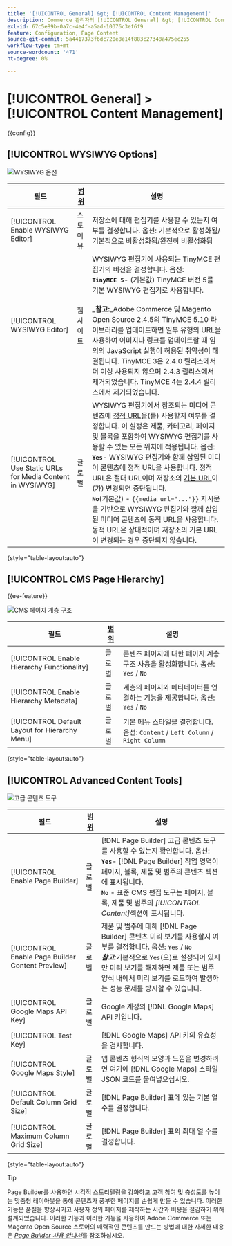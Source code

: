```yaml
---
title: '[!UICONTROL General] &gt; [!UICONTROL Content Management]'
description: Commerce 관리자의 [!UICONTROL General] &gt; [!UICONTROL Content Management] 페이지에서 구성 설정을 검토하십시오.
exl-id: 67c5e89b-0a7c-4e4f-a5ad-10376c3ef6f9
feature: Configuration, Page Content
source-git-commit: 5a4417373f6dc720e8e14f883c27348a475ec255
workflow-type: tm+mt
source-wordcount: '471'
ht-degree: 0%

---
```


# [!UICONTROL General] > [!UICONTROL Content Management]

{{config}}

## [!UICONTROL WYSIWYG Options]

![WYSIWYG 옵션](./assets/content-management-wysiwyg-options.png)<!-- zoom -->

<!-- [WYSIWYG Options](https://experienceleague.adobe.com/ko/docs/commerce-admin/content-design/wysiwyg/editor) -->

| 필드 | [범위](../../getting-started/websites-stores-views.md#scope-settings) | 설명 |
|--- |--- |--- |
| [!UICONTROL Enable WYSIWYG Editor] | 스토어 뷰 | 저장소에 대해 편집기를 사용할 수 있는지 여부를 결정합니다. 옵션: 기본적으로 활성화됨/기본적으로 비활성화됨/완전히 비활성화됨 |
| [!UICONTROL WYSIWYG Editor] | 웹 사이트 | WYSIWYG 편집기에 사용되는 TinyMCE 편집기의 버전을 결정합니다. 옵션: <br/>**`TinyMCE 5`**- (기본값) TinyMCE 버전 5를 기본 WYSIWYG 편집기로 사용합니다.<br><br>_&#x200B;**&#x200B;참고:**&#x200B;_Adobe Commerce 및 Magento Open Source 2.4.5의 TinyMCE 5.10 라이브러리를 업데이트하면 일부 유형의 URL을 사용하여 이미지나 링크를 업데이트할 때 임의의 JavaScript 실행이 허용된 취약성이 해결됩니다. TinyMCE 3은 2.4.0 릴리스에서 더 이상 사용되지 않으며 2.4.3 릴리스에서 제거되었습니다. TinyMCE 4는 2.4.4 릴리스에서 제거되었습니다. |
| [!UICONTROL Use Static URLs for Media Content in WYSIWYG] | 글로벌 | WYSIWYG 편집기에서 참조되는 미디어 콘텐츠에 [정적 URL](../../content-design/catalog-urls-dynamic-media.md)을(를) 사용할지 여부를 결정합니다. 이 설정은 제품, 카테고리, 페이지 및 블록을 포함하여 WYSIWYG 편집기를 사용할 수 있는 모든 위치에 적용됩니다. 옵션: <br/>**`Yes`**- WYSIWYG 편집기와 함께 삽입된 미디어 콘텐츠에 정적 URL을 사용합니다. 정적 URL은 절대 URL이며 저장소의 [기본 URL](../../stores-purchase/store-urls.md)이(가) 변경되면 중단됩니다.<br/>**`No`**(기본값) - `{{media url="..."}}` 지시문을 기반으로 WYSIWYG 편집기와 함께 삽입된 미디어 콘텐츠에 동적 URL을 사용합니다. 동적 URL은 상대적이며 저장소의 기본 URL이 변경되는 경우 중단되지 않습니다. |

{style="table-layout:auto"}

## [!UICONTROL CMS Page Hierarchy]

{{ee-feature}}

![CMS 페이지 계층 구조](./assets/content-management-cms-page-hierarchy.png)<!-- zoom -->

<!--[CMS Page Hierarchy](https://experienceleague.adobe.com/ko/docs/commerce-admin/content-design/elements/pages/page-hierarchy) -->

| 필드 | [범위](../../getting-started/websites-stores-views.md#scope-settings) | 설명 |
|--- |--- |--- |
| [!UICONTROL Enable Hierarchy Functionality] | 글로벌 | 콘텐츠 페이지에 대한 페이지 계층 구조 사용을 활성화합니다. 옵션: `Yes` / `No` |
| [!UICONTROL Enable Hierarchy Metadata] | 글로벌 | 계층의 페이지와 메타데이터를 연결하는 기능을 제공합니다. 옵션: `Yes` / `No` |
| [!UICONTROL Default Layout for Hierarchy Menu] | 글로벌 | 기본 메뉴 스타일을 결정합니다. 옵션: `Content` / `Left Column` / `Right Column` |

{style="table-layout:auto"}

## [!UICONTROL Advanced Content Tools]

![고급 콘텐츠 도구](./assets/content-management-advanced-content-tools.png)<!-- zoom -->

<!-- [Advanced Content Tools](https://experienceleague.adobe.com/ko/docs/commerce-admin/page-builder/walkthrough/3-catalog-content) -->

| 필드 | [범위](../../getting-started/websites-stores-views.md#scope-settings) | 설명 |
|--- |--- |--- |
| [!UICONTROL Enable Page Builder] | 글로벌 | [!DNL Page Builder] 고급 콘텐츠 도구를 사용할 수 있는지 확인합니다. 옵션: <br/>**`Yes`**- [!DNL Page Builder] 작업 영역이 페이지, 블록, 제품 및 범주의 콘텐츠 섹션에 표시됩니다.<br/>**`No`** - 표준 CMS 편집 도구는 페이지, 블록, 제품 및 범주의 _[!UICONTROL Content]_&#x200B;섹션에 표시됩니다. |
| [!UICONTROL Enable Page Builder Content Preview] | 글로벌 | 제품 및 범주에 대해 [!DNL Page Builder] 콘텐츠 미리 보기를 사용할지 여부를 결정합니다. 옵션: `Yes` / `No` <br/>**_참고:_**&#x200B;기본적으로 `Yes`(으)로 설정되어 있지만 미리 보기를 해제하면 제품 또는 범주 양식 내에서 미리 보기를 로드하여 발생하는 성능 문제를 방지할 수 있습니다. |
| [!UICONTROL Google Maps API Key] | 글로벌 | Google 계정의 [!DNL Google Maps] API 키입니다. |
| [!UICONTROL Test Key] |  | [!DNL Google Maps] API 키의 유효성을 검사합니다. |
| [!UICONTROL Google Maps Style] | 글로벌 | 맵 콘텐츠 형식의 모양과 느낌을 변경하려면 여기에 [!DNL Google Maps] 스타일 JSON 코드를 붙여넣으십시오. |
| [!UICONTROL Default Column Grid Size] | 글로벌 | [!DNL Page Builder] 표에 있는 기본 열 수를 결정합니다. |
| [!UICONTROL Maximum Column Grid Size] | 글로벌 | [!DNL Page Builder] 표의 최대 열 수를 결정합니다. |

{style="table-layout:auto"}

>[!TIP]
>
>Page Builder를 사용하면 시각적 스토리텔링을 강화하고 고객 참여 및 충성도를 높이는 맞춤형 레이아웃을 통해 콘텐츠가 풍부한 페이지를 손쉽게 만들 수 있습니다. 이러한 기능은 품질을 향상시키고 사용자 정의 페이지를 제작하는 시간과 비용을 절감하기 위해 설계되었습니다. 이러한 기능과 이러한 기능을 사용하여 Adobe Commerce 또는 Magento Open Source 스토어의 매력적인 콘텐츠를 만드는 방법에 대한 자세한 내용은 [_Page Builder 사용 안내서_](../../page-builder/guide-overview.md)&#x200B;를 참조하십시오.
